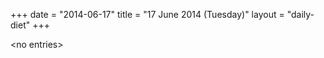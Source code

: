 +++
date = "2014-06-17"
title = "17 June 2014 (Tuesday)"
layout = "daily-diet"
+++


\<no entries\>
